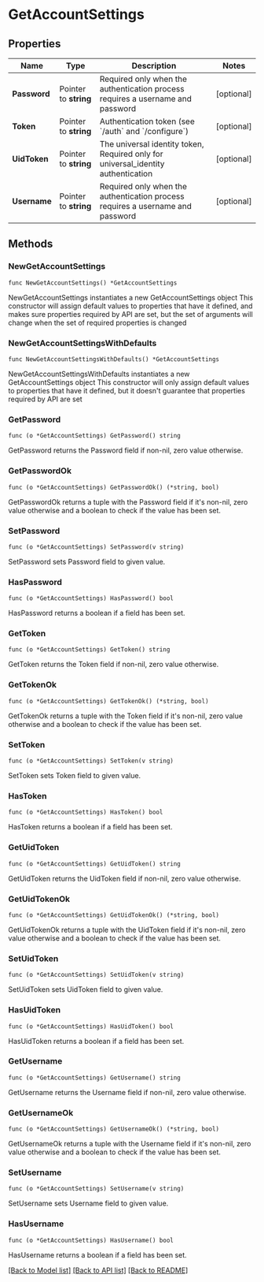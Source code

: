 # GetAccountSettings

## Properties

Name | Type | Description | Notes
------------ | ------------- | ------------- | -------------
**Password** | Pointer to **string** | Required only when the authentication process requires a username and password | [optional] 
**Token** | Pointer to **string** | Authentication token (see &#x60;/auth&#x60; and &#x60;/configure&#x60;) | [optional] 
**UidToken** | Pointer to **string** | The universal identity token, Required only for universal_identity authentication | [optional] 
**Username** | Pointer to **string** | Required only when the authentication process requires a username and password | [optional] 

## Methods

### NewGetAccountSettings

`func NewGetAccountSettings() *GetAccountSettings`

NewGetAccountSettings instantiates a new GetAccountSettings object
This constructor will assign default values to properties that have it defined,
and makes sure properties required by API are set, but the set of arguments
will change when the set of required properties is changed

### NewGetAccountSettingsWithDefaults

`func NewGetAccountSettingsWithDefaults() *GetAccountSettings`

NewGetAccountSettingsWithDefaults instantiates a new GetAccountSettings object
This constructor will only assign default values to properties that have it defined,
but it doesn't guarantee that properties required by API are set

### GetPassword

`func (o *GetAccountSettings) GetPassword() string`

GetPassword returns the Password field if non-nil, zero value otherwise.

### GetPasswordOk

`func (o *GetAccountSettings) GetPasswordOk() (*string, bool)`

GetPasswordOk returns a tuple with the Password field if it's non-nil, zero value otherwise
and a boolean to check if the value has been set.

### SetPassword

`func (o *GetAccountSettings) SetPassword(v string)`

SetPassword sets Password field to given value.

### HasPassword

`func (o *GetAccountSettings) HasPassword() bool`

HasPassword returns a boolean if a field has been set.

### GetToken

`func (o *GetAccountSettings) GetToken() string`

GetToken returns the Token field if non-nil, zero value otherwise.

### GetTokenOk

`func (o *GetAccountSettings) GetTokenOk() (*string, bool)`

GetTokenOk returns a tuple with the Token field if it's non-nil, zero value otherwise
and a boolean to check if the value has been set.

### SetToken

`func (o *GetAccountSettings) SetToken(v string)`

SetToken sets Token field to given value.

### HasToken

`func (o *GetAccountSettings) HasToken() bool`

HasToken returns a boolean if a field has been set.

### GetUidToken

`func (o *GetAccountSettings) GetUidToken() string`

GetUidToken returns the UidToken field if non-nil, zero value otherwise.

### GetUidTokenOk

`func (o *GetAccountSettings) GetUidTokenOk() (*string, bool)`

GetUidTokenOk returns a tuple with the UidToken field if it's non-nil, zero value otherwise
and a boolean to check if the value has been set.

### SetUidToken

`func (o *GetAccountSettings) SetUidToken(v string)`

SetUidToken sets UidToken field to given value.

### HasUidToken

`func (o *GetAccountSettings) HasUidToken() bool`

HasUidToken returns a boolean if a field has been set.

### GetUsername

`func (o *GetAccountSettings) GetUsername() string`

GetUsername returns the Username field if non-nil, zero value otherwise.

### GetUsernameOk

`func (o *GetAccountSettings) GetUsernameOk() (*string, bool)`

GetUsernameOk returns a tuple with the Username field if it's non-nil, zero value otherwise
and a boolean to check if the value has been set.

### SetUsername

`func (o *GetAccountSettings) SetUsername(v string)`

SetUsername sets Username field to given value.

### HasUsername

`func (o *GetAccountSettings) HasUsername() bool`

HasUsername returns a boolean if a field has been set.


[[Back to Model list]](../README.md#documentation-for-models) [[Back to API list]](../README.md#documentation-for-api-endpoints) [[Back to README]](../README.md)


